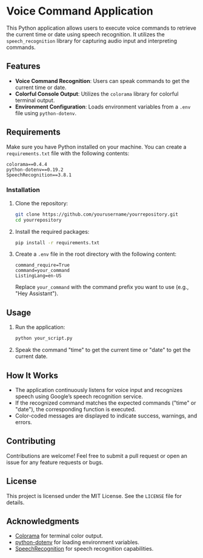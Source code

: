 # Voice Command Application

This Python application allows users to execute voice commands to retrieve the current time or date using speech recognition. It utilizes the `speech_recognition` library for capturing audio input and interpreting commands.

## Features

- **Voice Command Recognition**: Users can speak commands to get the current time or date.
- **Colorful Console Output**: Utilizes the `colorama` library for colorful terminal output.
- **Environment Configuration**: Loads environment variables from a `.env` file using `python-dotenv`.

## Requirements

Make sure you have Python installed on your machine. You can create a `requirements.txt` file with the following contents:

```
colorama==0.4.4
python-dotenv==0.19.2
SpeechRecognition==3.8.1
```

### Installation

1. Clone the repository:

   ```bash
   git clone https://github.com/yourusername/yourrepository.git
   cd yourrepository
   ```

2. Install the required packages:

   ```bash
   pip install -r requirements.txt
   ```

3. Create a `.env` file in the root directory with the following content:

   ```
   command_require=True
   command=your_command
   ListingLang=en-US
   ```

   Replace `your_command` with the command prefix you want to use (e.g., "Hey Assistant").

## Usage

1. Run the application:

   ```bash
   python your_script.py
   ```

2. Speak the command "time" to get the current time or "date" to get the current date.

## How It Works

- The application continuously listens for voice input and recognizes speech using Google’s speech recognition service.
- If the recognized command matches the expected commands ("time" or "date"), the corresponding function is executed.
- Color-coded messages are displayed to indicate success, warnings, and errors.

## Contributing

Contributions are welcome! Feel free to submit a pull request or open an issue for any feature requests or bugs.

## License

This project is licensed under the MIT License. See the `LICENSE` file for details.

## Acknowledgments

- [Colorama](https://pypi.org/project/colorama/) for terminal color output.
- [python-dotenv](https://pypi.org/project/python-dotenv/) for loading environment variables.
- [SpeechRecognition](https://pypi.org/project/SpeechRecognition/) for speech recognition capabilities.
